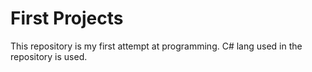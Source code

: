 # First Projects
This repository is my first attempt at programming. C# lang used in the repository is used.
